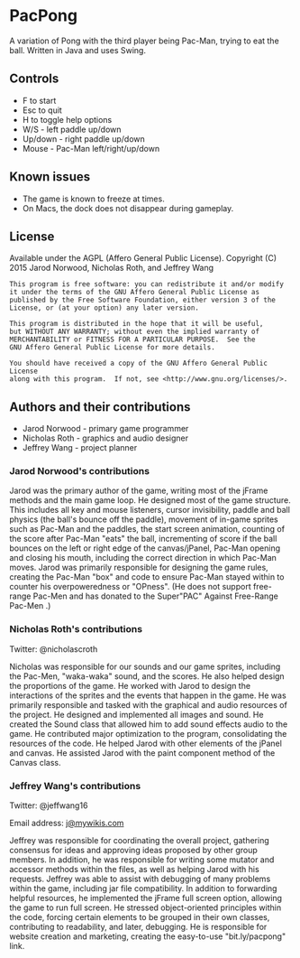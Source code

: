 # PacPong
A variation of Pong with the third player being Pac-Man, trying to eat the ball. Written in Java and uses Swing.

## Controls
* F to start
* Esc to quit
* H to toggle help options
* W/S - left paddle up/down
* Up/down - right paddle up/down
* Mouse - Pac-Man left/right/up/down

## Known issues
* The game is known to freeze at times.
* On Macs, the dock does not disappear during gameplay.

## License
Available under the AGPL (Affero General Public License).
    Copyright (C) 2015 Jarod Norwood, Nicholas Roth, and Jeffrey Wang

    This program is free software: you can redistribute it and/or modify
    it under the terms of the GNU Affero General Public License as
    published by the Free Software Foundation, either version 3 of the
    License, or (at your option) any later version.

    This program is distributed in the hope that it will be useful,
    but WITHOUT ANY WARRANTY; without even the implied warranty of
    MERCHANTABILITY or FITNESS FOR A PARTICULAR PURPOSE.  See the
    GNU Affero General Public License for more details.

    You should have received a copy of the GNU Affero General Public License
    along with this program.  If not, see <http://www.gnu.org/licenses/>.

## Authors and their contributions
* Jarod Norwood - primary game programmer
* Nicholas Roth - graphics and audio designer
* Jeffrey Wang - project planner

### Jarod Norwood's contributions
Jarod was the primary author of the game, writing most of the jFrame methods and the main game loop. He designed most of the game structure. This includes all key and mouse listeners, cursor invisibility, paddle and ball physics (the ball's bounce off the paddle), movement of in-game sprites such as Pac-Man and the paddles, the start screen animation, counting of the score after Pac-Man "eats" the ball, incrementing of score if the ball bounces on the left or right edge of the canvas/jPanel, Pac-Man opening and closing his mouth, including the correct direction in which Pac-Man moves. Jarod was primarily responsible for designing the game rules, creating the Pac-Man "box" and code to ensure Pac-Man stayed within to counter his overpoweredness or "OPness". (He does not support free-range Pac-Men <joke>and has donated to the Super"PAC" Against Free-Range Pac-Men </joke>.)

### Nicholas Roth's contributions

Twitter: @nicholascroth

Nicholas was responsible for our sounds and our game sprites, including the Pac-Men, "waka-waka" sound, and the scores. He also helped design the proportions of the game. He worked with Jarod to design the interactions of the sprites and the events that happen in the game. He was primarily responsible and tasked with the graphical and audio resources of the project. He designed and implemented all images and sound. He created the Sound class that allowed him to add sound effects audio to the game. He contributed major optimization to the program, consolidating the resources of the code. He helped Jarod with other elements of the jPanel and canvas. He assisted Jarod with the paint component method of the Canvas class.

### Jeffrey Wang's contributions

Twitter: @jeffwang16

Email address: j@mywikis.com

Jeffrey was responsible for coordinating the overall project, gathering consensus for ideas and approving ideas proposed by other group members. In addition, he was responsible for writing some mutator and accessor methods within the files, as well as helping Jarod with his requests. Jeffrey was able to assist with debugging of many problems within the game, including jar file compatibility. In addition to forwarding helpful resources, he implemented the jFrame full screen option, allowing the game to run full screen. He stressed object-oriented principles within the code, forcing certain elements to be grouped in their own classes, contributing to readability, and later, debugging. He is responsible for website creation and marketing, creating the easy-to-use "bit.ly/pacpong" link.
